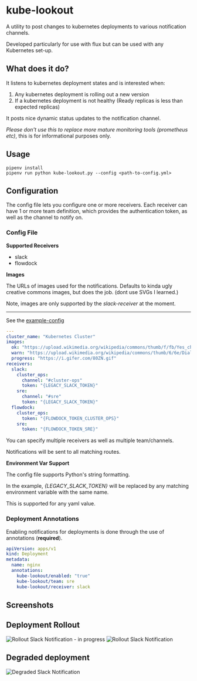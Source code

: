 # kube-lookout

A utility to post changes to kubernetes deployments to various notification channels. 

Developed particularly for use with flux but can be used with any Kubernetes set-up. 

## What does it do?

It listens to kubernetes deployment states and is interested when:

1. Any kubernetes deployment is rolling out a new version
2. If a kubernetes deployment is not healthy (Ready replicas is less than expected replicas)

It posts nice dynamic status updates to the notification channel.

*Please don't use this to replace more mature monitoring tools (prometheus etc)*, this is for informational purposes only.

## Usage

```
pipenv install
pipenv run python kube-lookout.py --config <path-to-config.yml>
```

## Configuration

The config file lets you configure one or more receivers. Each receiver can have 1 or more team definition, which provides the authentication token, as well as the channel to notify on.

### Config File

**Supported Receivers**
- slack
- flowdock

**Images**

The URLs of images used for the notifications. Defaults to kinda ugly creative commons images, but does the job. (dont use SVGs I learned.)

Note, images are only supported by the *slack-receiver* at the moment.

---

See the [example-config](./config.example.yml) 
```yaml
---
cluster_name: "Kubernetes Cluster"
images:
  ok: "https://upload.wikimedia.org/wikipedia/commons/thumb/f/fb/Yes_check.svg/200px-Yes_check.svg.png"
  warn: "https://upload.wikimedia.org/wikipedia/commons/thumb/6/6e/Dialog-warning.svg/200px-Dialog-warning.svg.png"
  progress: "https://i.gifer.com/80ZN.gif"
receivers:
  slack: 
    cluster_ops:
      channel: "#cluster-ops"
      token: "{LEGACY_SLACK_TOKEN}"
    sre:
      channel: "#sre"
      token: "{LEGACY_SLACK_TOKEN}"
  flowdock:
    cluster_ops:
      token: "{FLOWDOCK_TOKEN_CLUSTER_OPS}"
    sre:
      token: "{FLOWDOCK_TOKEN_SRE}"
```

You can specify multiple receivers as well as multiple team/channels.

Notifications will be sent to all matching routes.

**Environment Var Support**

The config file supports Python's string formatting.

In the example, *{LEGACY_SLACK_TOKEN}* will be replaced by any matching environment variable with the same name. 

This is supported for any yaml value.

### Deployment Annotations

Enabling notifications for deployments is done through the use of  annotations (**required**).

```yaml
apiVersion: apps/v1
kind: Deployment
metadata:
  name: nginx
  annotations: 
    kube-lookout/enabled: "true"
    kube-lookout/team: sre
    kube-lookout/receiver: slack
```

## Screenshots

## Deployment Rollout
![Rollout Slack Notification - in progress](images/example3.png)
![Rollout Slack Notification](images/example2.png)
## Degraded deployment
![Degraded Slack Notification](images/example1.png)
